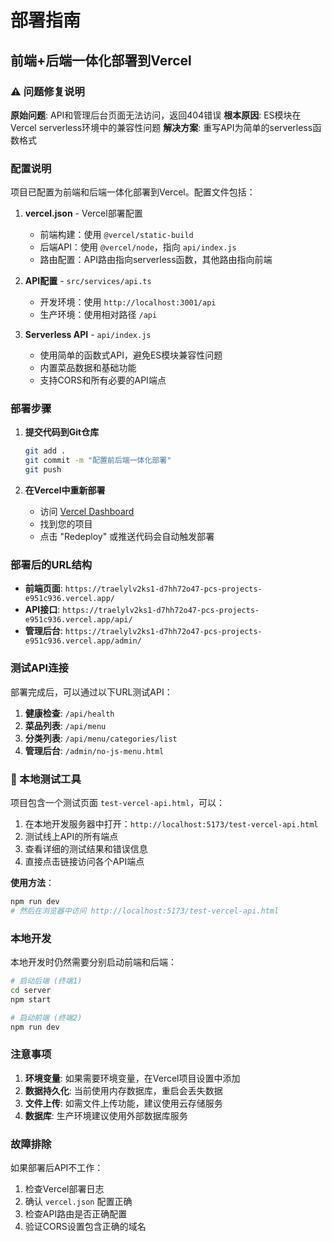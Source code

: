 # 部署指南

## 前端+后端一体化部署到Vercel

### ⚠️ 问题修复说明

**原始问题**: API和管理后台页面无法访问，返回404错误
**根本原因**: ES模块在Vercel serverless环境中的兼容性问题
**解决方案**: 重写API为简单的serverless函数格式

### 配置说明

项目已配置为前端和后端一体化部署到Vercel。配置文件包括：

1. **vercel.json** - Vercel部署配置
   - 前端构建：使用 `@vercel/static-build`
   - 后端API：使用 `@vercel/node`，指向 `api/index.js`
   - 路由配置：API路由指向serverless函数，其他路由指向前端

2. **API配置** - `src/services/api.ts`
   - 开发环境：使用 `http://localhost:3001/api`
   - 生产环境：使用相对路径 `/api`

3. **Serverless API** - `api/index.js`
   - 使用简单的函数式API，避免ES模块兼容性问题
   - 内置菜品数据和基础功能
   - 支持CORS和所有必要的API端点

### 部署步骤

1. **提交代码到Git仓库**
   ```bash
   git add .
   git commit -m "配置前后端一体化部署"
   git push
   ```

2. **在Vercel中重新部署**
   - 访问 [Vercel Dashboard](https://vercel.com/dashboard)
   - 找到您的项目
   - 点击 "Redeploy" 或推送代码会自动触发部署

### 部署后的URL结构

- **前端页面**: `https://traelylv2ks1-d7hh72o47-pcs-projects-e951c936.vercel.app/`
- **API接口**: `https://traelylv2ks1-d7hh72o47-pcs-projects-e951c936.vercel.app/api/`
- **管理后台**: `https://traelylv2ks1-d7hh72o47-pcs-projects-e951c936.vercel.app/admin/`

### 测试API连接

部署完成后，可以通过以下URL测试API：

1. **健康检查**: `/api/health`
2. **菜品列表**: `/api/menu`
3. **分类列表**: `/api/menu/categories/list`
4. **管理后台**: `/admin/no-js-menu.html`

### 🧪 本地测试工具

项目包含一个测试页面 `test-vercel-api.html`，可以：
1. 在本地开发服务器中打开：`http://localhost:5173/test-vercel-api.html`
2. 测试线上API的所有端点
3. 查看详细的测试结果和错误信息
4. 直接点击链接访问各个API端点

**使用方法**：
```bash
npm run dev
# 然后在浏览器中访问 http://localhost:5173/test-vercel-api.html
```

### 本地开发

本地开发时仍然需要分别启动前端和后端：

```bash
# 启动后端 (终端1)
cd server
npm start

# 启动前端 (终端2)
npm run dev
```

### 注意事项

1. **环境变量**: 如果需要环境变量，在Vercel项目设置中添加
2. **数据持久化**: 当前使用内存数据库，重启会丢失数据
3. **文件上传**: 如需文件上传功能，建议使用云存储服务
4. **数据库**: 生产环境建议使用外部数据库服务

### 故障排除

如果部署后API不工作：

1. 检查Vercel部署日志
2. 确认 `vercel.json` 配置正确
3. 检查API路由是否正确配置
4. 验证CORS设置包含正确的域名